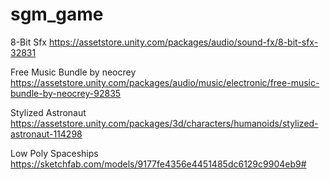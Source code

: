 # sgm_game

8-Bit Sfx
https://assetstore.unity.com/packages/audio/sound-fx/8-bit-sfx-32831

Free Music Bundle by neocrey
https://assetstore.unity.com/packages/audio/music/electronic/free-music-bundle-by-neocrey-92835

Stylized Astronaut
https://assetstore.unity.com/packages/3d/characters/humanoids/stylized-astronaut-114298

Low Poly Spaceships
https://sketchfab.com/models/9177fe4356e4451485dc6129c9904eb9#
